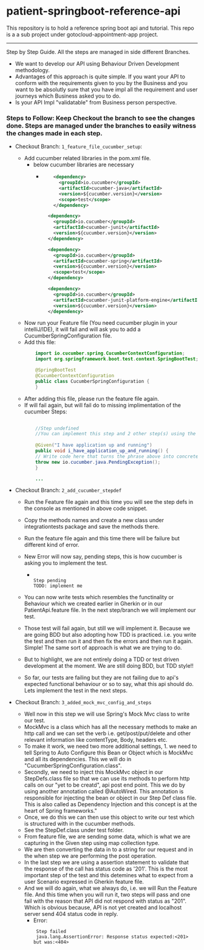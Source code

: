 # patient-springboot-reference-api
This repository is to hold a reference spring boot api and tutorial. This repo is a a sub project under gotocloud-appointment-app project.


---
Step by Step Guide. All the steps are managed in side different Branches.



* We want to develop our API using Behaviour Driven Development methodology.
* Advantages of this approach is quite simple. If you want your API to conform with the requirements given to you by the Business and you want to be absolutly sure that you have impl all the requirement and user journeys which Business asked you to do.
* Is your API Impl "validatable" from Business person perspective.

### Steps to Follow: Keep Checkout the branch to see the changes done. Steps are managed under the branches to easily witness the changes made in each step.
  
* Checkout Branch: ```1_feature_file_cucumber_setup```:
    * Add cucumber related libraries in the pom.xml file. 
        * below cucumber libraries are necessary
            * ```xml
                  <dependency>
                    <groupId>io.cucumber</groupId>
                    <artifactId>cucumber-java</artifactId>
                    <version>${cucumber.version}</version>
                    <scope>test</scope>
                  </dependency>
          
                <dependency>
                  <groupId>io.cucumber</groupId>
                  <artifactId>cucumber-junit</artifactId>
                  <version>${cucumber.version}</version>
                </dependency>
          
                <dependency>
                  <groupId>io.cucumber</groupId>
                  <artifactId>cucumber-spring</artifactId>
                  <version>${cucumber.version}</version>
                  <scope>test</scope>
                </dependency>
          
                <dependency>
                  <groupId>io.cucumber</groupId>
                  <artifactId>cucumber-junit-platform-engine</artifactId>
                  <version>${cucumber.version}</version>
                </dependency>
              ```
    * Now run your Feature file (You need cucumber plugin in your intelliJ/IDE), it will fail and will ask you to add a CucumberSpringConfiguration file. 
    * Add this file: 
      ```java
          import io.cucumber.spring.CucumberContextConfiguration;
          import org.springframework.boot.test.context.SpringBootTest;

          @SpringBootTest
          @CucumberContextConfiguration
          public class CucumberSpringConfiguration {
          }
      ```
    * After adding this file, please run the feature file again.
    * If will fail again, but will fail do to missing implimentation of the cucumber Steps:
        ```java
            
            //Step undefined
            //You can implement this step and 2 other step(s) using the snippet(s) below:
            
            @Given("I have application up and running")
            public void i_have_application_up_and_running() {
            // Write code here that turns the phrase above into concrete actions
            throw new io.cucumber.java.PendingException();
            }
      
            ...
        ```
* Checkout Branch: ```2_add_cucumber_stepdef```
    * Run the Feature file again and this time you will see the step defs in the console as mentioned in above code snippet.
    * Copy the methods names and create a new class under integrationtests package and save the methods there.
    * Run the feature file again and this time there will be failure but different kind of error.
    * New Error will now say, pending steps, this is how cucumber is asking you to implement the test.
      * ```text
            
        Step pending
        TODO: implement me
        
        ```
        
    * You can now write tests which resembles the functinality or Behaviour which we created earlier in Gherkin or in our PatientApi.feature file. 
      In the next step/branch we will implement our test.
    * Those test will fail again, but still we will implement it. Because we are going BDD but also adopting how TDD is practiced. i.e. you write the test and then run it and then fix the errors and then run it again. Simple! The same sort of approach is what we are trying to do. 
    * But to highlight, we are not entirely doing a TDD or test driven development at the moment. We are still doing BDD, but TDD style!!
    * So far, our tests are failing but they are not failing due to api's expected functional behaviour or so to say, what this api should do. Lets implement the test in the next steps.

* Checkout Branch: ```3_added_mock_mvc_config_and_steps```
    * Well now in this step we will use Spring's Mock Mvc class to write our test.
    * MockMvc is a class which has all the necessary methods to make an http call and we can set the verb i.e. get/post/put/delete and other relevant information like contentType, Body, headers etc.
    * To make it work, we need two more additional settings, 1. we need to tell Spring to Auto Configure this Bean or Object which is MockMvc and all its dependencies. This we will do in "CucumberSpringConfiguration.class".
    * Secondly, we need to inject this MockMvc object in our StepDefs.class file so that we can use its methods to perform http calls on our "yet to be creatd", api post end point. This we do by using another annotation called  @AutoWired. This annotation is responsible for injecting the bean or object in our Step Def class file. This is also called as Dependency Injection and this concept is at the heart of Spring frameworks."
    * Once, we do this we can then use this object to write our test which is structured with in the cucumber methods.
    * See the StepDef.class under test folder.
    * From feature file, we are sending some data, which is what we are capturing in the Given step using map collection type.
    * We are then converting the data in to a string for our request and in the when step we are performing the post operation.
    * In the last step we are using a assertion statement to validate that the response of the call has status code as '201'. This is the most important step of the test and this detemines what to expect from a user Scenario expressed in Gherkin feature file.
    * And we will do again, what we always do, i.e. we will Run the Feature file. And this time when you will run it, two steps will pass and one fail with the reason that API did not respond with status as "201". Which is obvious because, API is not yet created and localhost server send 404 status code in reply.
        * Error:
           ```text
            Step failed
            java.lang.AssertionError: Response status expected:<201> but was:<404>
          
            ```